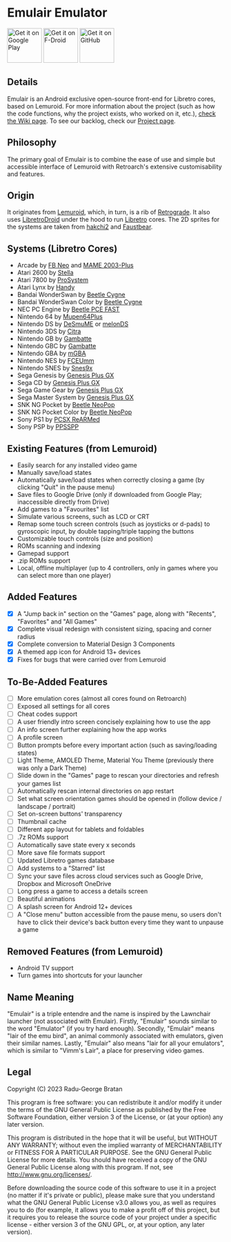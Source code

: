 # Emulair Emulator
<img src="https://play.google.com/intl/en_us/badges/images/generic/en-play-badge.png"
     alt="Get it on Google Play"
     height="80">
<img src="https://fdroid.gitlab.io/artwork/badge/get-it-on.png"
     alt="Get it on F-Droid"
     height="80">
<img src="https://raw.githubusercontent.com/flocke/andOTP/master/assets/badges/get-it-on-github.svg"
     alt="Get it on GitHub"
     height="80">

## Details
Emulair is an Android exclusive open-source front-end for Libretro cores, based on Lemuroid. For more information about the project (such as how the code functions, why the project exists, who worked on it, etc.), [check the Wiki page](https://github.com/RaduBratan/Emulair/wiki). To see our backlog, check our [Project page](https://github.com/users/RaduBratan/projects/2).

## Philosophy
The primary goal of Emulair is to combine the ease of use and simple but accessible interface of Lemuroid with Retroarch's extensive customisability and features.

## Origin
It originates from [Lemuroid](https://github.com/Swordfish90/Lemuroid), which, in turn, is a rib of [Retrograde](https://github.com/retrograde/retrograde-android). It also uses [LibretroDroid](https://github.com/Swordfish90/LibretroDroid) under the hood to run [Libretro](https://github.com/libretro) cores. The 2D sprites for the systems are taken from [hakchi2](https://github.com/ClusterM/hakchi2) and [Faustbear](https://imgur.com/gallery/8RQ1QkA).

## Systems (Libretro Cores)
- Arcade by [FB Neo](https://docs.libretro.com/library/fbneo/) and [MAME 2003-Plus](https://docs.libretro.com/library/mame2003_plus/)
- Atari 2600 by [Stella](https://docs.libretro.com/library/stella/)
- Atari 7800 by [ProSystem](https://docs.libretro.com/library/prosystem/)
- Atari Lynx by [Handy](https://docs.libretro.com/library/handy/)
- Bandai WonderSwan by [Beetle Cygne](https://docs.libretro.com/library/beetle_cygne/)
- Bandai WonderSwan Color by [Beetle Cygne](https://docs.libretro.com/library/beetle_cygne/)
- NEC PC Engine by [Beetle PCE FAST](https://docs.libretro.com/library/beetle_pce_fast/)
- Nintendo 64 by [Mupen64Plus](https://docs.libretro.com/library/mupen64plus/)
- Nintendo DS by [DeSmuME](https://docs.libretro.com/library/desmume/) or [melonDS](https://docs.libretro.com/library/melonds/)
- Nintendo 3DS by [Citra](https://docs.libretro.com/library/citra/)
- Nintendo GB by [Gambatte](https://docs.libretro.com/library/gambatte/)
- Nintendo GBC by [Gambatte](https://docs.libretro.com/library/gambatte/)
- Nintendo GBA by [mGBA](https://docs.libretro.com/library/mgba/)
- Nintendo NES by [FCEUmm](https://docs.libretro.com/library/fceumm/)
- Nintendo SNES by [Snes9x](https://docs.libretro.com/library/snes9x/)
- Sega Genesis by [Genesis Plus GX](https://docs.libretro.com/library/genesis_plus_gx/)
- Sega CD by [Genesis Plus GX](https://docs.libretro.com/library/genesis_plus_gx/)
- Sega Game Gear by [Genesis Plus GX](https://docs.libretro.com/library/genesis_plus_gx/)
- Sega Master System by [Genesis Plus GX](https://docs.libretro.com/library/genesis_plus_gx/)
- SNK NG Pocket by [Beetle NeoPop](https://docs.libretro.com/library/beetle_neopop/)
- SNK NG Pocket Color by [Beetle NeoPop](https://docs.libretro.com/library/beetle_neopop/)
- Sony PS1 by [PCSX ReARMed](https://docs.libretro.com/library/pcsx_rearmed/)
- Sony PSP by [PPSSPP](https://docs.libretro.com/library/ppsspp/)

## Existing Features (from Lemuroid)
- Easily search for any installed video game
- Manually save/load states
- Automatically save/load states when correctly closing a game (by clicking "Quit" in the pause menu)
- Save files to Google Drive (only if downloaded from Google Play; inaccessible directly from Drive)
- Add games to a "Favourites" list
- Simulate various screens, such as LCD or CRT
- Remap some touch screen controls (such as joysticks or d-pads) to gyroscopic input, by double tapping/triple tapping the buttons
- Customizable touch controls (size and position)
- ROMs scanning and indexing
- Gamepad support
- .zip ROMs support
- Local, offline multiplayer (up to 4 controllers, only in games where you can select more than one player)

## Added Features
- [x] A "Jump back in" section on the "Games" page, along with "Recents", "Favorites" and "All Games"
- [x] Complete visual redesign with consistent sizing, spacing and corner radius
- [x] Complete conversion to Material Design 3 Components
- [x] A themed app icon for Android 13+ devices
- [x] Fixes for bugs that were carried over from Lemuroid

## To-Be-Added Features
- [ ] More emulation cores (almost all cores found on Retroarch)
- [ ] Exposed all settings for all cores
- [ ] Cheat codes support
- [ ] A user friendly intro screen concisely explaining how to use the app
- [ ] An info screen further explaining how the app works
- [ ] A profile screen
- [ ] Button prompts before every important action (such as saving/loading states)
- [ ] Light Theme, AMOLED Theme, Material You Theme (previously there was only a Dark Theme)
- [ ] Slide down in the "Games" page to rescan your directories and refresh your games list
- [ ] Automatically rescan internal directories on app restart
- [ ] Set what screen orientation games should be opened in (follow device / landscape / portrait)
- [ ] Set on-screen buttons' transparency
- [ ] Thumbnail cache
- [ ] Different app layout for tablets and foldables
- [ ] .7z ROMs support
- [ ] Automatically save state every x seconds
- [ ] More save file formats support
- [ ] Updated Libretro games database
- [ ] Add systems to a "Starred" list
- [ ] Sync your save files across cloud services such as Google Drive, Dropbox and Microsoft OneDrive
- [ ] Long press a game to access a details screen
- [ ] Beautiful animations
- [ ] A splash screen for Android 12+ devices
- [ ] A "Close menu" button accessible from the pause menu, so users don't have to click their device's back button every time they want to unpause a game

## Removed Features (from Lemuroid)
- Android TV support
- Turn games into shortcuts for your launcher

## Name Meaning
"Emulair" is a triple entendre and the name is inspired by the Lawnchair launcher (not associated with Emulair). Firstly, "Emulair" sounds similar to the word "Emulator" (if you try hard enough). Secondly, "Emulair" means "lair of the emu bird", an animal commonly associated with emulators, given their similar names. Lastly, "Emulair" also means "lair for all your emulators", which is similar to "Vimm's Lair", a place for preserving video games.

## Legal
Copyright (C) 2023 Radu-George Bratan

This program is free software: you can redistribute it and/or modify it under the terms of the GNU General Public License as published by the Free Software Foundation, either version 3 of the License, or (at your option) any later version.

This program is distributed in the hope that it will be useful, but WITHOUT ANY WARRANTY; without even the implied warranty of MERCHANTABILITY or FITNESS FOR A PARTICULAR PURPOSE. See the GNU General Public License for more details. You should have received a copy of the GNU General Public License along with this program. If not, see <http://www.gnu.org/licenses/>.

Before downloading the source code of this software to use it in a project (no matter if it's private or public), please make sure that you understand what the GNU General Public License v3.0 allows you, as well as requires you to do (for example, it allows you to make a profit off of this project, but it requires you to release the source code of your project under a specific license - either version 3 of the GNU GPL, or, at your option, any later version).
